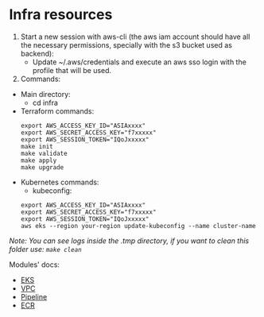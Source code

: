 # Infra resources
1. Start a new session with aws-cli (the aws iam account should have all the necessary permissions, specially with the s3 bucket used as backend):
   - Update ~/.aws/credentials and execute an aws sso login with the profile that will be used.
2. Commands:
- Main directory:
   - cd infra
- Terraform commands:
   ```
   export AWS_ACCESS_KEY_ID="ASIAxxxx"
   export AWS_SECRET_ACCESS_KEY="f7xxxxx"
   export AWS_SESSION_TOKEN="IQoJxxxxx"
   make init
   make validate
   make apply
   make upgrade
   ```
- Kubernetes commands:
   - kubeconfig:
   ```
   export AWS_ACCESS_KEY_ID="ASIAxxxx"
   export AWS_SECRET_ACCESS_KEY="f7xxxxx"
   export AWS_SESSION_TOKEN="IQoJxxxxx"
   aws eks --region your-region update-kubeconfig --name cluster-name
   ```
*Note: You can see logs inside the .tmp directory, if you want to clean this folder use: `make clean`*

Modules' docs:
- [EKS](./modules/eks/README.md)
- [VPC](./modules/vpc/README.md)
- [Pipeline](./modules/pipeline/README.md)
- [ECR](./modules/ecr/README.md)